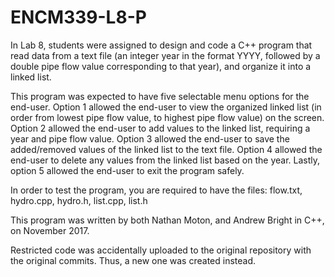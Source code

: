 # ENCM339-L8-P
In Lab 8, students were assigned to design and code a C++ program that read data from a text file
(an integer year in the format YYYY, followed by a double pipe flow value corresponding to that year),
and organize it into a linked list.

This program was expected to have five selectable menu options for the end-user. Option 1 allowed the 
end-user to view the organized linked list (in order from lowest pipe flow value, to highest pipe flow value)
on the screen. Option 2 allowed the end-user to add values to the linked list, requiring a year and pipe flow
value. Option 3 allowed the end-user to save the added/removed values of the linked list to the text file.
Option 4 allowed the end-user to delete any values from the linked list based on the year. Lastly, option 5
allowed the end-user to exit the program safely.

In order to test the program, you are required to have the files: flow.txt, hydro.cpp, hydro.h, list.cpp, list.h

This program was written by both Nathan Moton, and Andrew Bright in C++, on November 2017.

Restricted code was accidentally uploaded to the original repository with the original commits. Thus, a new one was created instead.
